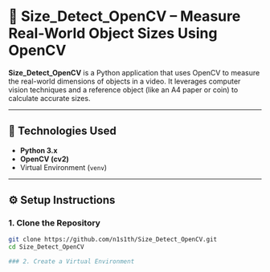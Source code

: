 # 📏 Size_Detect_OpenCV – Measure Real-World Object Sizes Using OpenCV

**Size_Detect_OpenCV** is a Python application that uses OpenCV to measure the real-world dimensions of objects in a video. It leverages computer vision techniques and a reference object (like an A4 paper or coin) to calculate accurate sizes.

---

## 🧰 Technologies Used

- **Python 3.x**
- **OpenCV (cv2)**
- Virtual Environment (`venv`)

---

## ⚙️ Setup Instructions

### 1. Clone the Repository

```bash
git clone https://github.com/n1s1th/Size_Detect_OpenCV.git
cd Size_Detect_OpenCV

### 2. Create a Virtual Environment


    
